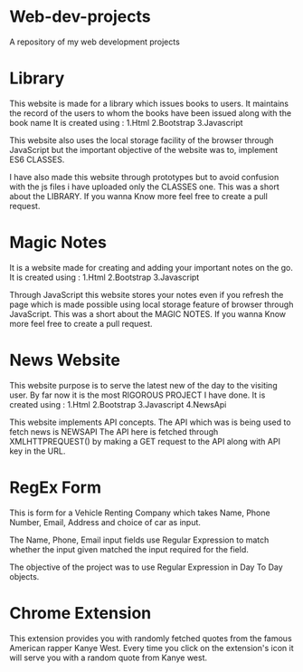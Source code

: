 # Web-dev-projects
A repository of my web development projects 


# Library

This website is made for a library which issues books to users. It maintains the record of the users to whom the books have been issued along with the book name It is created using : 
1.Html
2.Bootstrap 
3.Javascript

This website also uses the local storage facility of the browser through JavaScript but the important objective of the website was to, implement ES6 CLASSES.

I have also made this website through prototypes but to avoid confusion with the js files i have uploaded only the CLASSES one. This was a short about the LIBRARY. If you wanna Know more feel free to create a pull request.


# Magic Notes

It is a website made for creating and adding your important notes on the go. It is created using : 
1.Html 
2.Bootstrap 
3.Javascript

Through JavaScript this website stores your notes even if you refresh the page which is made possible using local storage feature of browser through JavaScript. This was a short about the MAGIC NOTES. If you wanna Know more feel free to create a pull request.


# News Website

This website purpose is to serve the latest new of the day to the visiting user. By far now it is the most RIGOROUS PROJECT I have done. It is created using : 1.Html 2.Bootstrap 3.Javascript 4.NewsApi

This website implements API concepts. The API which was is being used to fetch news is NEWSAPI The API here is fetched through XMLHTTPREQUEST() by making a GET request to the API along with API key in the URL.


# RegEx Form
  
  This is form for a Vehicle Renting Company which takes Name, Phone Number, Email, Address and choice of car as input.

  The Name, Phone, Email input fields use Regular Expression to match whether the input given matched the input required for the field.

  The objective of the project was to use Regular Expression in Day To Day objects. 

# Chrome Extension

This extension provides you with randomly fetched quotes from the famous American rapper Kanye West. Every time you click on the extension's icon it will serve you with a random quote from Kanye west.
